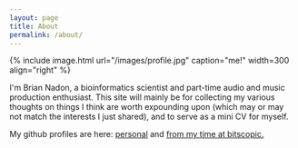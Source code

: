 ```yaml
---
layout: page
title: About
permalink: /about/
---
```


{% include image.html url="/images/profile.jpg" caption="me!" width=300 align="right" %}

I'm Brian Nadon, a bioinformatics scientist and part-time audio and music production enthusiast. This site will mainly be for collecting my various thoughts on things I think are worth expounding upon (which may or may not match the interests I just shared), and to serve as a mini CV for myself.

My github profiles are here: [personal](https://github.com/briannadon) and [from my time at bitscopic.](https://github.com/bnadon-bitscopic)